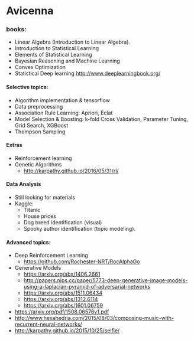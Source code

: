 # Avicenna

### books:

- Linear Algebra (Introduction to Linear Algebra).
- Introduction to Statistical Learning
- Elements of Statistical Learning
- Bayesian Reasoning and Machine Learning
- Convex Optimization
- Statistical Deep learning http://www.deeplearningbook.org/


#### Selective topics:

- Algorithm implementation & tensorflow
- Data preprocessing
- Association Rule Learning: Apriori, Eclat
- Model Selection & Boosting: k-fold Cross Validation, Parameter Tuning, Grid Search, XGBoost
- Thompson Sampling


#### Extras

- Reinforcement learning
- Genetic Algorithms
    - http://karpathy.github.io/2016/05/31/rl/



#### Data Analysis
- Still looking for materials
- Kaggle:
    - Titanic
    - House prices
    - Dog breed identification (visual)
    - Spooky author identification (topic modeling).







#### Advanced topics:

- Deep Reinforcement Learning
    - https://github.com/Rochester-NRT/RocAlphaGo
- Generative Models
    - https://arxiv.org/abs/1406.2661
    - http://papers.nips.cc/paper/5773-deep-generative-image-models-using-a-laplacian-pyramid-of-adversarial-networks
    - https://arxiv.org/abs/1511.06434
    - https://arxiv.org/abs/1312.6114
    - https://arxiv.org/abs/1601.06759
- https://arxiv.org/pdf/1508.06576v1.pdf
- http://www.hexahedria.com/2015/08/03/composing-music-with-recurrent-neural-networks/
- http://karpathy.github.io/2015/10/25/selfie/
